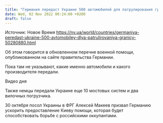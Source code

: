 ```yaml
---
title: "Германия передаст Украине 500 автомобилей для патрулирования границы"
date: Wed, 02 Nov 2022 00:24:00 +0200
draft: false
---
```

Источник: Новое Время https://nv.ua/world/countries/germaniya-peredast-ukraine-500-avtomobiley-dlya-patrulirovaniya-granicy-50280880.html


 Об этом говорится в обновленном перечне военной помощи, опубликованном на сайте правительства Германии.

Пока там не указывают, какие именно автомобили и какого производителя передали.

 Видео дня   

Также немцы передали Украине еще 10 мостовых систем и два вилочных погрузчика.

30 октября посол Украины в ФРГ Алексей Макеев призвал Германию ускорить предоставление Киеву помощи, которая будет способствовать борьбе с российскими оккупантами.
